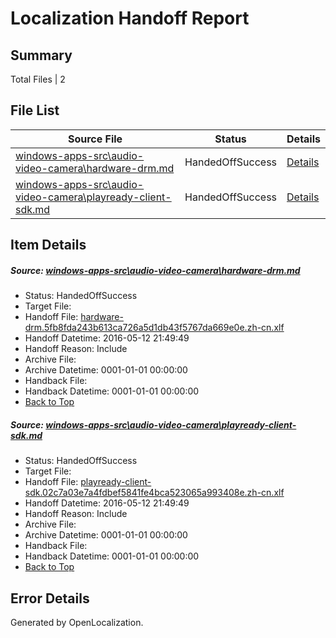 # <a name='report-top'></a> Localization Handoff Report

## Summary
 Total Files | 2

## File List
 Source File | Status | Details 
 ----------- | ------ | ------- 
 [windows-apps-src\audio-video-camera\hardware-drm.md](https://github.com/Microsoft/windows-apps/blob/3e66cad67a2bf9b3c0f8894a1e6f1a70ab1c1ef9/windows-apps-src/audio-video-camera/hardware-drm.md) | HandedOffSuccess | [Details](#3d446d690981bee048b58a00e01cda35808ed1c3472)
 [windows-apps-src\audio-video-camera\playready-client-sdk.md](https://github.com/Microsoft/windows-apps/blob/3e66cad67a2bf9b3c0f8894a1e6f1a70ab1c1ef9/windows-apps-src/audio-video-camera/playready-client-sdk.md) | HandedOffSuccess | [Details](#c38f9d94f0658151c1206cc7a2044c5ce97fdafb484)

## Item Details
##### <a name='3d446d690981bee048b58a00e01cda35808ed1c3472'></a> Source: [windows-apps-src\audio-video-camera\hardware-drm.md](https://github.com/Microsoft/windows-apps/blob/3e66cad67a2bf9b3c0f8894a1e6f1a70ab1c1ef9/windows-apps-src/audio-video-camera/hardware-drm.md)
* Status: HandedOffSuccess
* Target File: 
* Handoff File: [hardware-drm.5fb8fda243b613ca726a5d1db43f5767da669e0e.zh-cn.xlf](https://github.com/Microsoft/WDG.handoff/blob/4fbcb34f2b05b760db07e1a96793bc1d4104d462/ol-handoff/Microsoft/windows-apps.zh-cn/master/hardware-drm.5fb8fda243b613ca726a5d1db43f5767da669e0e.zh-cn.xlf)
* Handoff Datetime: 2016-05-12 21:49:49
* Handoff Reason: Include
* Archive File: 
* Archive Datetime: 0001-01-01 00:00:00
* Handback File: 
* Handback Datetime: 0001-01-01 00:00:00
* [Back to Top](#report-top)

##### <a name='c38f9d94f0658151c1206cc7a2044c5ce97fdafb484'></a> Source: [windows-apps-src\audio-video-camera\playready-client-sdk.md](https://github.com/Microsoft/windows-apps/blob/3e66cad67a2bf9b3c0f8894a1e6f1a70ab1c1ef9/windows-apps-src/audio-video-camera/playready-client-sdk.md)
* Status: HandedOffSuccess
* Target File: 
* Handoff File: [playready-client-sdk.02c7a03e7a4fdbef5841fe4bca523065a993408e.zh-cn.xlf](https://github.com/Microsoft/WDG.handoff/blob/4fbcb34f2b05b760db07e1a96793bc1d4104d462/ol-handoff/Microsoft/windows-apps.zh-cn/master/playready-client-sdk.02c7a03e7a4fdbef5841fe4bca523065a993408e.zh-cn.xlf)
* Handoff Datetime: 2016-05-12 21:49:49
* Handoff Reason: Include
* Archive File: 
* Archive Datetime: 0001-01-01 00:00:00
* Handback File: 
* Handback Datetime: 0001-01-01 00:00:00
* [Back to Top](#report-top)


## Error Details

Generated by OpenLocalization.
